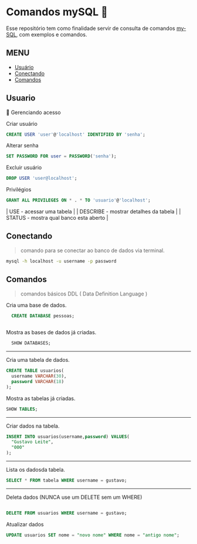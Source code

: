 # Comandos mySQL  :whale:

Esse repositório tem como finalidade servir de consulta de comandos [my-SQL](https://www.mysql.com/), com exemplos e comandos.
  
## MENU
- [Usuário](#-usuario)
- [Conectando](#-conectando)
- [Comandos](#-comandos)
## Usuario

:key: Gerenciando acesso

 Criar usuário
```sql
CREATE USER 'user'@'localhost' IDENTIFIED BY 'senha';
```

 Alterar senha
```sql
SET PASSWORD FOR user = PASSWORD('senha');
```

Excluir usuário
```sql
DROP USER 'user@localhost';
```

Privilégios
```sql
GRANT ALL PRIVILEGES ON * . * TO 'usuario'@'localhost';
```

| USE - acessar uma tabela |
| DESCRIBE - mostrar detalhes da tabela |
| STATUS - mostra qual banco esta aberto |

## Conectando

> comando para se conectar ao banco de dados via terminal.
```bash
mysql -h localhost -u username -p password
```

## Comandos

> comandos básicos DDL ( Data Definition Language )


Cria uma base de dados.
```sql
  CREATE DATABASE pessoas;
  
```
 Mostra as bases de dados já criadas.
```sql
  SHOW DATABASES;
```

-----------------------------

Cria uma tabela de dados.

```sql
CREATE TABLE usuarios(
  username VARCHAR(30),
  password VARCHAR(18)
);
```

Mostra as tabelas já criadas.
```sql
SHOW TABLES;
```
-------------------------------

 Criar dados na tabela.
```sql
INSERT INTO usuarios(username,password) VALUES(
  "Gustavo Leite", 
  "000"
);
```
-------------------------

 Lista os dadosda tabela.

```sql 
SELECT * FROM tabela WHERE username = gustavo;
 ```
---------------------------

Deleta dados (NUNCA use um DELETE sem um WHERE)
```sql

DELETE FROM usuarios WHERE username = gustavo;
```

Atualizar dados

```sql
UPDATE usuarios SET nome = "novo nome" WHERE nome = "antigo nome";
```
